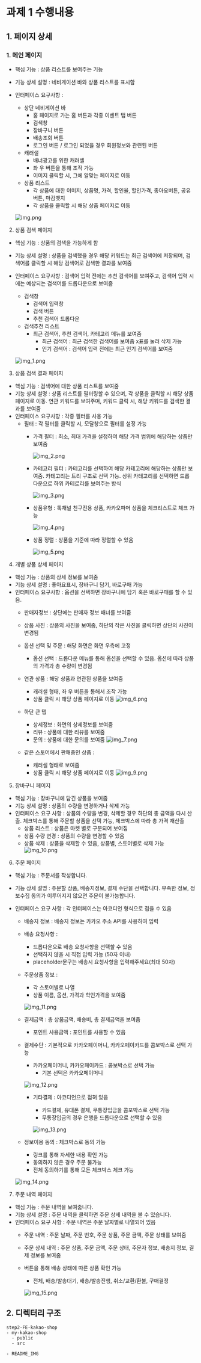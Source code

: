 
# 과제 1 수행내용

## 1. 페이지 상세

### 1. 메인 페이지
- 핵심 기능 : 상품 리스트를 보여주는 기능
- 기능 상세 설명 : 네비게이션 바와 상품 리스트를 표시함
- 인터페이스 요구사항 :
    - 상단 네비게이션 바
        - 홈 페이지로 가는 홈 버튼과 각종 이벤트 탭 버튼
        - 검색창
        - 장바구니 버튼
        - 배송조회 버튼
        - 로그인 버튼 / 로그인 되었을 경우 회원정보와 관련된 버튼
    - 캐러샐
        - 배너광고를 위한 캐러셀
        - 좌 우 버튼을 통해 조작 가능
        - 이미지 클릭할 시, 그에 알맞는 페이지로 이동
    - 상품 리스트
        - 각 상품에 대한 이미지, 상품명, 가격, 할인율, 할인가격, 종아요버튼, 공유버튼, 마감뱃지
        - 각 상품을 클릭할 시 해당 상품 페이지로 이동

  ![img.png](README_IMG/img.png)
  </br>

2. 상품 검색 페이지
- 핵심 기능 : 상품의 검색을 가능하게 함
- 기능 상세 설명 : 상품을 검색했을 경우 해당 키워드는 최근 검색어에 저장되며, 검색어를 클릭할 시 해당 검색어로 검색한 결과를 보여줌
- 인터페이스 요구사항 : 검색어 입력 전에는 추천 검색어를 보여주고, 검색어 입력 시에는 예상되는 검색어를 드롭다운으로 보여줌
    - 검색창
        - 검색어 입력창
        - 검색 버튼
        - 추천 검색어 드롭다운
    - 검색추천 리스트
        - 최근 검색어, 추천 검색어, 카테고리 메뉴를 보여줌
            - 최근 검색어 : 최근 검색한 검색어를 보여줌 x표를 눌러 삭제 가능
            - 인기 검색어 : 검색어 입력 전에는 최근 인기 검색어를 보여줌

  ![img_1.png](README_IMG/img_1.png)

3. 상품 검색 결과 페이지
- 핵심 기능 : 검색어에 대한 상품 리스트를 보여줌
- 기능 상세 설명 : 상품 리스트를 필터링할 수 있으며, 각 상품을 클릭할 시 해당 상품 페이지로 이동. 연관 키워드를 보여주며, 키워드 클릭 시, 해당 키워드를 검색한 결과를 보여줌
- 인터페이스 요구사항 : 각종 필터를 사용 가능
    - 필터 : 각 필터를 클릭할 시, 모달창으로 필터를 설정 가능
        - 가격 필터 : 최소, 최대 가격을 설정하여 해당 가격 범위에 해당하는 상품만 보여줌
          
          ![img_2.png](README_IMG/img_2.png)
        - 카테고리 필터 : 카테고리를 선택하여 해당 카테고리에 해당하는 상품만 보여줌.
          카테고리는 트리 구조로 선택 가능. 상위 카테고리를 선택하면 드롭 다운으로 하위 카테로리를 보여주는 방식
      
          ![img_3.png](README_IMG/img_3.png)
        - 상품유형 : 톡채널 친구전용 상품, 카카오파머 상품을 체크리스트로 체크 가능
          
          ![img_4.png](README_IMG/img_4.png)
        - 상품 정렬 : 상품을 기준에 따라 정렬할 수 있음
          
          ![img_5.png](README_IMG/img_5.png)


4. 개별 상품 상세 페이지

- 핵심 기능 : 상품의 상세 정보를 보여줌
- 기능 상세 설명 : 좋아요표시, 장바구니 담기, 바로구매 가능
- 인터페이스 요구사항 : 옵션을 선택하면 장바구니에 담기 혹은 바로구매를 할 수 있음.
    - 판매자정보 : 상단에는 판매자 정보 배너를 보여줌
    - 상품 사진 : 상품의 사진을 보여줌, 하단의 작은 사진을 클릭하면 상단의 사진이 변경됨
    - 옵션 선택 및 주문 : 해당 화면은 화면 우측에 고정
        - 옵션 선택 : 드롭다운 메뉴를 통해 옵션을 선택할 수 있음.
          옵션에 따라 상품의 가격과 총 수량이 변경됨

    - 연관 상품 : 해당 상품과 연관된 상품을 보여줌
        - 캐러샐 형태, 좌 우 버튼을 통해서 조작 가능
        - 상품 클릭 시 해당 상품 페이지로 이동
          ![img_6.png](README_IMG/img_6.png)

    - 하단 큰 탭
        - 상세정보 : 화면의 상세정보를 보여줌
        - 리뷰 : 상품에 대한 리뷰를 보여줌
        - 문의 : 상품에 대한 문의를 보여줌
          ![img_7.png](README_IMG/img_7.png)
    - 같은 스토어에서 판매중인 상품 :
        - 캐러샐 형태로 보여줌
        - 상품 클릭 시 해당 상품 페이지로 이동
          ![img_9.png](README_IMG/img_9.png)
5. 장바구니 페이지
- 핵심 기능 : 장바구니에 담긴 상품을 보여줌
- 기능 상세 설명 : 상품의 수량을 변경하거나 삭제 가능
- 인터페이스 요구 사항 : 상품의 수량을 변경, 삭제할 경우 하단의 총 금액을 다시 산출. 체크박스를 통해 주문할 상품을 선택 가능, 체크박스에 따라 총 가격 재산출
    - 상품 리스트 : 상품은 마켓 별로 구분되어 보여짐
    - 상품 수량 변경 : 상품의 수량을 변경할 수 있음
    - 상품 삭제 : 상품을 삭제할 수 있음, 상품별, 스토어별로 삭제 가능
      ![img_10.png](README_IMG/img_10.png)

6. 주문 페이지
- 핵심 기능 : 주문서를 작성합니다.
- 기능 상세 설명 : 주문할 상품, 배송지정보, 결제 수단을 선택합니다. 부족한 정보, 정보수집 동의가 이루어지지 않으면 주문이 불가능합니다.
- 인터페이스 요구 사항 : 각 인터페이스는 아코디언 형식으로 접을 수 있음
    - 배송지 정보 : 배송지 정보는 카카오 주소 API를 사용하여 입력
    - 배송 요청사항 :
        - 드롭다운으로 배송 요청사항을 선택할 수 있음
        - 선택하지 않을 시 직접 입력 가능 (50자 이내)
        - placeholder문구는 배송시 요청사항을 입력해주세요(최대 50자)
    - 주문상품 정보 :
        - 각 스토어별로 나열
        - 상품 이름, 옵션, 가격과 학인가격을 보여줌

      ![img_11.png](README_IMG/img_11.png)
    - 결제금액 : 총 상품금액, 배송비, 총 결제금액을 보여줌
        - 포인트 사용금액 : 포인트를 사용할 수 있음
    - 결제수단 : 기본적으로 카카오페이머니, 카카오페이카드를 콤보박스로 선택 가능
        - 카카오페이머니, 카카오페이카드 : 콤보박스로 선택 가능
            - 기본 선택은 카카오페이머니

      ![img_12.png](README_IMG/img_12.png)
        - 기타결제 : 아코디언으로 접혀 있음
            - 카드결제, 유대폰 결제, 무통장입금을 콤포박스로 선택 가능
            - 무통장입금의 경우 은행을 드롭다운으로 선택할 수 있음

          ![img_13.png](README_IMG/img_13.png)
    - 정보이용 동의 : 체크박스로 동의 가능
        - 링크를 통해 자세한 내용 확인 가능
        - 동의하지 않은 경우 주문 불가능
        - 전체 동의하기를 통해 모든 체크박스 체크 가능

  ![img_14.png](README_IMG/img_14.png)





7. 주문 내역 페이지
- 핵심 기능 : 주문 내역을 보여줍니다.
- 기능 상세 설명 : 주문 내역을 클릭하면 주문 상세 내역을 볼 수 있습니다.
- 인터페이스 요구 사항 : 주문 내역은 주문 날짜별로 나열되어 있음
    - 주문 내역 : 주문 날짜, 주문 번호, 주문 상품, 주문 금액, 주문 상태를 보여줌
    - 주문 상세 내역 : 주문 상품, 주문 금액, 주문 상태, 주문자 정보, 배송지 정보, 결제 정보를 보여줌
    - 버튼을 통해 배송 상태에 따른 상품 확인 가능
        - 전체, 배송/발송대기, 배송/발송진행, 취소/교환/환불, 구매결정
      
      ![img_15.png](README_IMG/img_15.png)
      </br>

## 2. 디렉터리 구조 

```
step2-FE-kakao-shop
- my-kakao-shop
  - public
  - src
    
- README_IMG
```